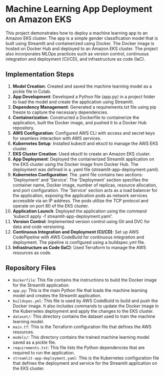 # Machine Learning App Deployment on Amazon EKS

This project demonstrates how to deploy a machine learning app to an Amazon EKS cluster. The app is a simple gender classification model that is built using Streamlit and containerized using Docker. The Docker image is hosted on Docker Hub and deployed to an Amazon EKS cluster. The project also incorporates MLOps practices such as version control, continuous integration and deployment (CI/CD), and infrastructure as code (IaC).

## Implementation Steps

1. **Model Creation**: Created and saved the machine learning model as a pickle file in Colab.
2. **App Development**: Developed a Python file (app.py) in a project folder to load the model and create the application using Streamlit.
3. **Dependency Management**: Generated a requirements.txt file using pip freeze to capture the necessary dependencies.
4. **Containerization**: Constructed a Dockerfile to containerize the application, built the Docker image, and pushed it to a Docker Hub repository.
5. **AWS Configuration**: Configured AWS CLI with access and secret keys for seamless interaction with AWS services.
6. **Kubernetes Setup**: Installed kubectl and eksctl to manage the AWS EKS cluster.
7. **EKS Cluster Creation**: Used eksctl to create an Amazon EKS cluster.
8. **App Deployment**: Deployed the containerized Streamlit application on the EKS cluster using the Docker image from Docker Hub. The deployment was defined in a .yaml file (streamlit-app-deployment.yaml).
9. **Kubernetes Configuration**: The .yaml file contains two sections: 'Deployment' and 'Service'. The 'Deployment' section specifies the container name, Docker image, number of replicas, resource allocation, and port configuration. The 'Service' section acts as a load balancer for the application, exposing the application pods as network services accessible via an IP address. The pods utilize the TCP protocol and operate on port 80 of the EKS cluster.
10. **Application Launch**: Deployed the application using the command 'kubectl apply -f streamlit-app-deployment.yaml'.
11. **Version Control**: Implemented version control using Git and DVC for data and code versioning.
12. **Continuous Integration and Deployment (CI/CD)**: Set up AWS CodePipeline with AWS CodeBuild for continuous integration and deployment. The pipeline is configured using a buildspec.yml file.
13. **Infrastructure as Code (IaC)**: Used Terraform to manage the AWS resources as code.

## Repository Files

- `Dockerfile`: This file contains the instructions to build the Docker image for the Streamlit application.
- `app.py`: This is the main Python file that loads the machine learning model and creates the Streamlit application.
- `buildspec.yml`: This file is used by AWS CodeBuild to build and push the Docker image. It also includes commands to update the Docker image in the Kubernetes deployment and apply the changes to the EKS cluster.
- `dataset/`: This directory contains the dataset used to train the machine learning model.
- `main.tf`: This is the Terraform configuration file that defines the AWS resources.
- `models/`: This directory contains the trained machine learning model saved as a pickle file.
- `requirements.txt`: This file lists the Python dependencies that are required to run the application.
- `streamlit-app-deployment.yaml`: This is the Kubernetes configuration file that defines the deployment and service for the Streamlit application on the EKS cluster.
